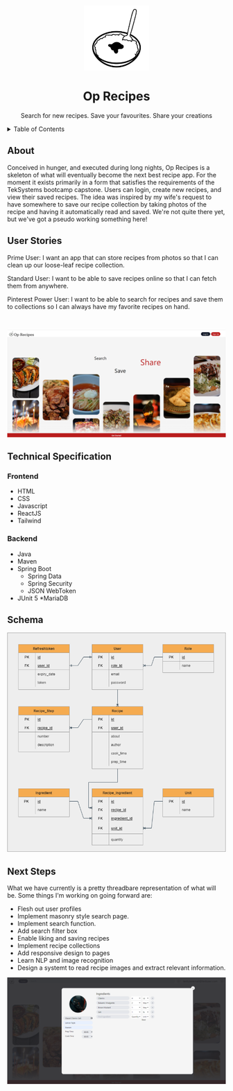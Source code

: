 <div align="center">
  <a href="https://oprecipes.com">
    <img src="/frontend/public/assets/noun-food-44237.png" width="150" height="150" font-color="white"/>
  </a>
  
# Op Recipes
  <p>Search for new recipes. Save your favourites. Share your creations</a>
</div>

  <details>
    <summary>Table of Contents</summary>
    <ul>
      <li><a href="#about">About</a></li>
      <li><a href="#technical-specification">Technical Specification</a></li>
      <li><a href="#schema">Schema</a></li>
      <li><a href="#next-steps">Next Steps</a></li>
    </ul>
  </details>

## About


<p> Conceived in hunger, and executed during long nights, Op Recipes is a skeleton of what will eventually become the next best recipe app. For the moment it exists primarily in a form that satisfies the requirements of the TekSystems bootcamp capstone. Users can login, create new recipes, and view their saved recipes. The idea was inspired by my wife's request to have somewhere to save our recipe collection by taking photos of the recipe and having it automatically read and saved. We're not quite there yet, but we've got a pseudo working something here! </p>

## User Stories

<p>Prime User: I want an app that can store recipes from photos so that I can clean up our loose-leaf recipe collection. </p>
<p>Standard User: I want to be able to save recipes online so that I can fetch them from anywhere. </p>
<p>Pinterest Power User: I want to be able to search for recipes and save them to collections so I can always have my favorite recipes on hand.</p>

<br />

![home](Resources/Imgs/Home_Page.png)

## Technical Specification

### Frontend
* HTML
* CSS
* Javascript 
* ReactJS
* Tailwind

### Backend
* Java
* Maven
* Spring Boot
  - Spring Data
  - Spring Security
  - JSON WebToken
* JUnit 5
*MariaDB

## Schema

![schema](Resources/Other/OP_Recipes_DB_Schema.png)

## Next Steps

<p>What we have currently is a pretty threadbare representation of what will be. Some things I'm working on going forward are:</p>

* Flesh out user profiles
* Implement masonry style search page.
* Implement search function.
* Add search filter box
* Enable liking and saving recipes
* Implement recipe collections
* Add responsive design to pages
* Learn NLP and image recognition
* Design a systemt to read recipe images and extract relevant information.

![Add-Recipe](Resources/Imgs/AddRecipe.png)




